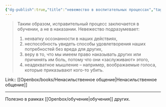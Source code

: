 ```yaml
---
{"dg-publish":true,"title":"невежество в воспитательных процессах","tags":["quotes"],"date":"2021-01-11T20:16:29+04:00","modified_at":"2024-01-24T09:29:44+03:00","aliases":"невежество в воспитательных процессах","dg-path":"/quotes/202101112027.md","permalink":"/quotes/202101112027/","dgPassFrontmatter":true}
---
```



> Таким образом, исправительный процесс заключается в обучении, а не в наказании. Невежество подразумевает:
 >   1. нехватку осознанности в наших действиях,
 >   2. неспособность увидеть способы удовлетворения наших потребностей без вреда для других,
 >   3. веру в то, что мы имеем право наказывать других или причинять им боль, потому что они «заслуживают» этого,
  >  4. неадекватное мышление – например, воображаемые голоса, которые приказывают кого-то убить.

Link:: [[Openbox/books/Ненасильственное общение\|Ненасильственное общение]]

---

Полезно в рамках [[Openbox/обучение\|обучения]] других.
